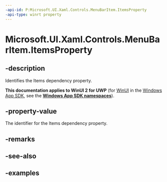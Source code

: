 ```yaml
---
-api-id: P:Microsoft.UI.Xaml.Controls.MenuBarItem.ItemsProperty
-api-type: winrt property
---
```

<!-- Property syntax.
public DependencyProperty ItemsProperty { get; }
-->

# Microsoft.UI.Xaml.Controls.MenuBarItem.ItemsProperty


## -description

Identifies the Items dependency property.


**This documentation applies to WinUI 2 for UWP** (for [WinUI](/windows/apps/winui/winui3/) in the [Windows App SDK](/windows/apps/windows-app-sdk/), see the **[Windows App SDK namespaces](/windows/windows-app-sdk/api/winrt/)**).

## -property-value

The identifier for the Items dependency property.


## -remarks


## -see-also


## -examples


